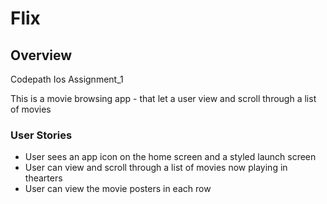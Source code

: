 # Flix

## Overview

Codepath Ios Assignment_1

This is a movie browsing app - that let a user view and scroll through a list of movies

### User Stories

* User sees an app icon on the home screen and a styled launch screen
* User can view and scroll through a list of movies now playing in thearters
* User can view the movie posters in each row





